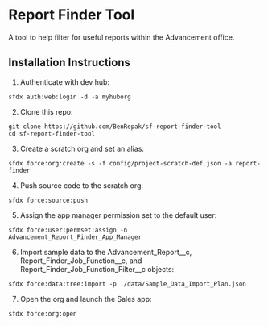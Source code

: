 # Report Finder Tool

A tool to help filter for useful reports within the Advancement office. 

## Installation Instructions
1. Authenticate with dev hub:
```
sfdx auth:web:login -d -a myhuborg
```
2. Clone this repo:
```
git clone https://github.com/BenRepak/sf-report-finder-tool
cd sf-report-finder-tool
```
3. Create a scratch org and set an alias: 
```
sfdx force:org:create -s -f config/project-scratch-def.json -a report-finder

```
4. Push source code to the scratch org:
```
sfdx force:source:push
```
5. Assign the app manager permission set to the default user:
```
sfdx force:user:permset:assign -n Advancement_Report_Finder_App_Manager
```
6. Import sample data to the Advancement_Report__c, Report_Finder_Job_Function__c, and Report_Finder_Job_Function_Filter__c objects:
```
sfdx force:data:tree:import -p ./data/Sample_Data_Import_Plan.json

```
7. Open the org and launch the Sales app:
```
sfdx force:org:open
```

